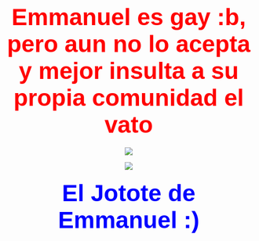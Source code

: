 
<html>
<title>Emmanuel_el_gay </title>
<head>
</head>
<boody bgcolor="#f0ff19" text="black">
<center>
<p>
<h1><font color=red face=arial size=32> Emmanuel es gay :b, pero aun no lo acepta y mejor insulta a su propia comunidad el vato
</font></h1></p>
<p>
<center>
<image src="Emmanuel.png">
</center>
</p>
<p>
<center>
<img src="Eyy.jpeg">
</center>
</p>
<p>
<h4>
<font color=blue face=arial size=32>
El Jotote de Emmanuel :)
</font>
</h4>
</p>
</html>
